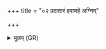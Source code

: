 +++
title = "०२ प्रदातारं हवामहे अग्निम्"

+++
<details><summary>मूलम् (GR)</summary>

प्रदातारं हवामहे  
अग्निम् उग्रम् ऊतये ।  
शुचिर् यो वृत्रहन्तमः ॥
</details>